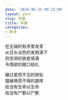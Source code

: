 ```yaml
---
date: '2018-06-25 09:22:00'
layout: post
slug: 早晨
title: 早晨
categories:
- 新诗
---
```

在无端的有序里发芽  
从日头淡色的发梢滴下  
将空洞的铁皮填满  
令情欲的敞口结扎

碾过爱而不见的铁轨  
撞破唤而不得的晨晖  
给没有生命以生命  
给没有尸骸以尸骸
